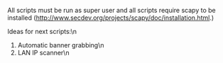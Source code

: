 All scripts must be run as super user and all scripts require scapy to be installed (http://www.secdev.org/projects/scapy/doc/installation.html.)

Ideas for next scripts:\n
1. Automatic banner grabbing\n
2. LAN IP scanner\n

